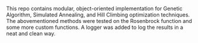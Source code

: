 This repo contains modular, object-oriented implementation for Genetic Algorithm, Simulated Annealing, and Hill Climbing optimization techniques.
The abovementioned methods were tested on the Rosenbrock function and some more custom functions.
A logger was added to log the results in a neat and clean way.
